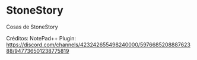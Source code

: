 # StoneStory
Cosas de StoneStory





Créditos:
NotePad++ Plugin: https://discord.com/channels/423242655498240000/597668520888762388/947736501238775819
